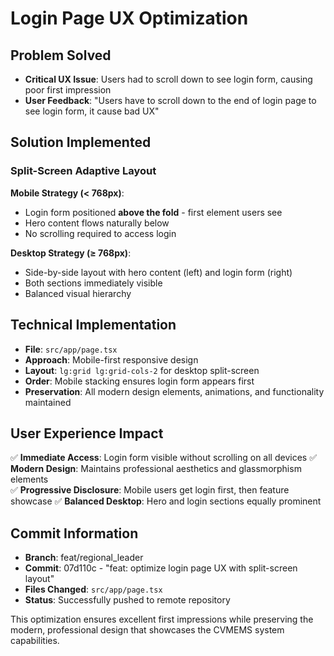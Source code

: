 # Login Page UX Optimization

## Problem Solved
- **Critical UX Issue**: Users had to scroll down to see login form, causing poor first impression
- **User Feedback**: "Users have to scroll down to the end of login page to see login form, it cause bad UX"

## Solution Implemented
### Split-Screen Adaptive Layout

**Mobile Strategy (< 768px)**:
- Login form positioned **above the fold** - first element users see
- Hero content flows naturally below
- No scrolling required to access login

**Desktop Strategy (≥ 768px)**:
- Side-by-side layout with hero content (left) and login form (right)
- Both sections immediately visible
- Balanced visual hierarchy

## Technical Implementation
- **File**: `src/app/page.tsx`
- **Approach**: Mobile-first responsive design
- **Layout**: `lg:grid lg:grid-cols-2` for desktop split-screen
- **Order**: Mobile stacking ensures login form appears first
- **Preservation**: All modern design elements, animations, and functionality maintained

## User Experience Impact
✅ **Immediate Access**: Login form visible without scrolling on all devices
✅ **Modern Design**: Maintains professional aesthetics and glassmorphism elements  
✅ **Progressive Disclosure**: Mobile users get login first, then feature showcase
✅ **Balanced Desktop**: Hero and login sections equally prominent

## Commit Information
- **Branch**: feat/regional_leader
- **Commit**: 07d110c - "feat: optimize login page UX with split-screen layout"
- **Files Changed**: `src/app/page.tsx`
- **Status**: Successfully pushed to remote repository

This optimization ensures excellent first impressions while preserving the modern, professional design that showcases the CVMEMS system capabilities.